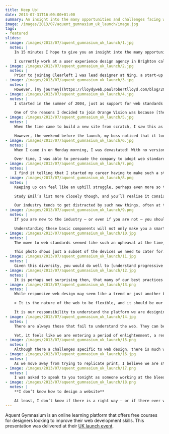 ```yaml
---
title: Keep Up!
date: 2013-07-31T16:00:00+01:00
summary: An insight into the many opportunities and challenges facing web designers in 2013.
image: /images/2013/07/aquent_gumnasium_uk_launch/image.jpg
tags:
- featured
slides:
- image: /images/2013/07/aquent_gumnasium_uk_launch/1.jpg
  notes: |
    In 15 minutes I hope to give you an insight into the many opportunities and challenges facing web designers in 2013. But first, a little bit about myself.

    I currently work at a user experience design agency in Brighton called [Clearleft](https://clearleft.com/). We are a small agency that work with big clients such as the BBC, NBCUniversal, Channel 4 and Mozilla. We also work with smaller start-ups and charities like WWF, UNICEF and 38 Degrees. My title is *senior visual designer*, but I try to position myself at the intersection of both graphic design and front-end development.
- image: /images/2013/07/aquent_gumnasium_uk_launch/2.jpg
  notes: |
    Prior to joining Clearleft I was lead designer at Ning, a start-up based in Palo Alto, California. I worked there during 2006-7, when a lot of the companies we know today were just getting started. Working in the Valley was an amazing – and at times eye-opening – experience.
- image: /images/2013/07/aquent_gumnasium_uk_launch/3.jpg
  notes: |
    However, [my journey](https://lloydyweb.paulrobertlloyd.com/blog/2006/01/my_journey_so_far) began almost ten years ago at Orange Vision, a tiny web design agency based in Lichfield, Staffordshire.
- image: /images/2013/07/aquent_gumnasium_uk_launch/4.jpg
  notes: |
    I started in the summer of 2004, just as support for web standards was gaining traction. One of the key ideas behind this movement was the separation of presentation from content: developing highly semantic HTML pages styled separately with CSS. <cite>[Designing with Web Standards](https://en.wikipedia.org/wiki/Designing_with_Web_Standards)</cite> by Jeffrey Zeldman was my bible.

    One of the reasons I decided to join Orange Vision was because [their website](https://web.archive.org/web/20040627083538/http://www.orangevision.co.uk/) used CSS as opposed to older techniques that involved tables, inline style declarations and 1x1 pixel spacer images. Soon after joining, I learnt that they had actually stolen another agency’s website, changing just the logo and some copy! Thus much of my early work was spent updating existing sites, swearing under my breath as I used the outmoded practices favoured by my new employer.
- image: /images/2013/07/aquent_gumnasium_uk_launch/5.jpg
  notes: |
    When the time came to build a new site from scratch, I saw this as an opportunity to show my colleagues how to build a website the right way. In just a few days, I had built the entire website, and looked forward to launching my first commercial site built using web standards.

    However, the weekend before the launch, my boss noticed that it looked different in Netscape 4 (which had a small percentage of users at this time). Judging this to be problematic, he ripped the site apart and rebuilt it using tables.
- image: /images/2013/07/aquent_gumnasium_uk_launch/6.jpg
  notes: |
    When I came in on Monday morning, I was devastated! With no version control, everything I’d done had gone. Of course, this situation could have been avoided had I communicated my intentions better, and explained how we would support older browsers.

    Over time, I was able to persuade the company to adopt web standards. This wasn’t hard; maintainability, speed, accessibility and search engine optimisation were frequently brought up during debates. When [@media 2005](https://lloydyweb.paulrobertlloyd.com/blog/2005/06/reflecting_on_media_2005) was announced, me and two colleagues were even allowed two days off to attend. This story has a happy ending.
- image: /images/2013/07/aquent_gumnasium_uk_launch/7.png
  notes: |
    I find it telling that I started my career having to make such a strong argument for keeping up. Before Orange Vision, I built websites for a hobby, and had already seen the web change significantly in a short amount of time. It seemed obvious that to gain (and maintain) employment, I would need to stay relevant and embrace change. Yet upon meeting a group of people focused on meeting client expectations – concerned about getting work out of the door – I saw how easy it is to fall behind.
- image: /images/2013/07/aquent_gumnasium_uk_launch/8.png
  notes: |
    Keeping up can feel like an uphill struggle, perhaps even more so today. In a blog post entitled <cite>[Drowning](https://thatemil.com/blog/2013/05/22/drowning/)</cite>, my friend Emil attempted to list all the languages, frameworks and applications needed to do his job. No one can hope to learn – let alone master – all this.

    Study Emil’s list more closely though, and you’ll realise it consists of a number of highly specialised frameworks. I suspect many will have gone out of fashion in a year’s time.

    Our industry tends to get distracted by such new things, often at the cost of mastering the underlying protocols and technologies of the web that have served us well for decades, and will continue to do so.
- image: /images/2013/07/aquent_gumnasium_uk_launch/9.png
  notes: |
    If you are new to the industry – or even if you are not – you should take time to properly understand the platform we are building upon. Learn how **HTML** helps us to structure content in a meaningful way, even when devoid of any presentation or behaviour. Think about how to construct human readable **URL**s. Recognise the difference between GET and POST **HTTP** request methods.

    Understanding these basic components will not only make you a smarter developer, but it make it easier to spot technologies that will likely stick around.
- image: /images/2013/07/aquent_gumnasium_uk_launch/10.jpg
  notes: |
    The move to web standards seemed like such an upheaval at the time, but it pales in comparison to the challenges we’re facing today. Back then, we had to support just a handful of browsers. Now our products need to work across a range of devices, each with different features and capabilities.

    This photo shows just a subset of the devices we need to cater for. It doesn’t show a television, or any game consoles – who knows if we’ll soon be talking about web-enabled iWatches! Such is the range and diversity of connected devices, it’s senseless targeting a particular subset, particularly as user habits continue to change. Terms such as mobile, tablet or desktop have become almost meaningless.
- image: /images/2013/07/aquent_gumnasium_uk_launch/11.jpg
  notes: |
    Given this diversity, you would do well to [understand progressive enhancement](https://alistapart.com/article/understandingprogressiveenhancement). Sometimes seen as making sure websites work when JavaScript is disabled, it’s actually about building robustness into our products. We need to ensure products can still be used if a user agent doesn’t support a certain feature, or if an unreliable connection has caused a script to stop working. Think of progressive enhancement like an escalator; if it breaks, it can still function as a flight of stairs.
- image: /images/2013/07/aquent_gumnasium_uk_launch/12.jpg
  notes: |
    It is perhaps not surprising then, that many of our best practices are a flavour of progressive enhancement. [Responsive web design](https://alistapart.com/article/responsive-web-design) – especially when coupled with a [mobile-first](https://www.lukew.com/ff/entry.asp?933) approach – is essentially progressive enhancement for layout.
- image: /images/2013/07/aquent_gumnasium_uk_launch/13.png
  notes: |
    While responsive web design may seem like a trend or just another buzzword, the approach it advocates maps extremely well to the fluid and adaptable nature of the web. This is something John Allsopp wrote about thirteen years ago in [*A Dao of Web Design*](https://alistapart.com/article/dao):

    > It is the nature of the web to be flexible, and it should be our role as designers and developers to embrace this flexibility.

    It is our responsibility to understand the platform we are designing for, and pick the right tools for the job.
- image: /images/2013/07/aquent_gumnasium_uk_launch/14.jpg
  notes: |
    There are always those that fail to understand the web. They can be seen trying to make the web behave like something it isn’t. If you are trying to make a website behave like a print magazine or a native application for example, you are probably doing something wrong.

    Yet, it feels like we are entering a period of enlightenment, a renaissance even! We have come to recognise the unique characteristics of the web, and in doing so, attempting to solve problems nobody has encountered before. I mean, how on earth do you design something that can be infinitely adaptable?
- image: /images/2013/07/aquent_gumnasium_uk_launch/15.png
  notes: |
    Although there a challenges specific to web design, there is much we can learn from other industries. For example, the issues we face are similar to those television graphic designers experienced during the mid-sixties. At that time, television was a crude medium; low-definition, black and white. Using high contrast illustrations and bold type, and influenced in part by optical and pop art fashion of the time, its designers arrived at an aesthetic suited to these limitations. We need to be thinking about the web in a similar way; [what aesthetic approach is appropriate to the web](https://alistapart.com/article/the-web-aesthetic)?
- image: /images/2013/07/aquent_gumnasium_uk_launch/16.jpg
  notes: |
    As we move away from trying to replicate print, I believe we are starting to see a shift towards interfaces influenced by native applications and other digital software. While our work is no longer constrained by the dimensions of the page, it remains constrained by the capabilities of the network; porous and unreliable as it often is. Websites need to be responsive both in terms of appearance *and* speed.
- image: /images/2013/07/aquent_gumnasium_uk_launch/17.png
  notes: |
    I was asked to speak to you tonight as someone working at the bleeding edge of the industry, but with only 15 minutes available, I can only scratch surface. It’s difficult to explain the myriad challenges and complexities we face as an industry in such a short space of time. I will be around for the rest of this evening, so if you would like to chat to me, please come and say hello. Before I finish, there is one thing you should know…
- image: /images/2013/07/aquent_gumnasium_uk_launch/18.png
  notes: |
    **I don’t know how to design a website**

    At least, I don’t know if there is a right way – or if there ever will be. My process is ever changing. I make mistakes and change my mind. I’ve grown to feel comfortable with this state of unknowing, the constant reinvention of what I do. Because, if you think you know how to design a website, chances are, you probably don’t.
---
```

Aquent Gymnasium is an online learning platform that offers free courses for designers looking to improve their web development skills. This presentation was delivered at their [UK launch event][1].

[1]: /events/2013/07/aquent_gumnasium_uk_launch

